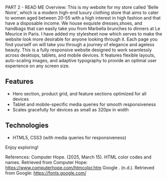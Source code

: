 PART 2 - READ ME
Overview: This is my website for my store called 'Belle Noire', which is a modern high-end luxury clothing store that aims to cater to women aged between 20-55 with a high interest in high fashion and that have a disposable income. We house exquiste dresses,shoes, and handbags that can easily take you from Marbella brunches to dinners at Le Meurice in Paris. I have added my stylesheet now which serves to make the website look more desirable for anyone looking through it. Each page you find yourself on will take you through a journey of elegance and ageless beauty.
This is a fully responsive website designed to work seamlessly across desktops, tablets, and mobile devices. It features flexible layouts, auto-scaling images, and adaptive typography to provide an optimal user experience on any screen size. 

## Features
- Hero section, product grid, and feature sections optimized for all devices  
- Tablet and mobile-specific media queries for smooth responsiveness  
- Scales gracefully for devices as small as 320px in width  

## Technologies
- HTML5, CSS3 (with media queries for responsiveness)  

Enjoy exploring! 

References: Computer Hope. (2025, March 15). HTML color codes and names. Retrieved from Computer Hope: https://www.computerhope.com/htmcolor.htm Google . (n.d.). Retrieved from Google: https://fonts.google.com/

